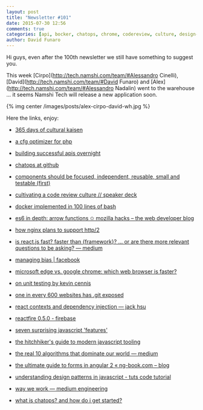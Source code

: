 ```yaml
---
layout: post
title: "Newsletter #101"
date: 2015-07-30 12:56
comments: true
categories: [api, bocker, chatops, chrome, codereview, culture, design-patterns, docker, edge, es6, javascript, management, php, reactjs, security, testing]
author: David Funaro
---
```

Hi guys, even after the 100th newsletter we still have something to suggest you.

This week [Cirpo](http://tech.namshi.com/team/#Alessandro Cinelli), [David](http://tech.namshi.com/team/#David Funaro) and [Alex](http://tech.namshi.com/team/#Alessandro Nadalin) went to the warehouse ... it seems Namshi Tech will release a new application soon.

{% img center /images/posts/alex-cirpo-david-wh.jpg %}

<!-- more -->

Here the links, enjoy:

* [365 days of cultural kaisen](https://developer.salesforce.com/blogs/engineering/2015/07/365-days-cultural-kaizen.html)

* [a cfg optimizer for php](https://github.com/ircmaxell/php-optimizer)

* [building successful apis overnight](http://www.slideshare.net/Codemotion/orlando-mashapebuildsuccessful-apis)

* [chatops at github](https://speakerdeck.com/jnewland/chatops-at-github)

* [components should be focused, independent, reusable, small and testable (first)](http://addyosmani.com/first/)

* [cultivating a code review culture // speaker deck](https://speakerdeck.com/derekprior/cultivating-a-code-review-culture)

* [docker implemented in 100 lines of bash](https://github.com/p8952/bocker)

* [es6 in depth: arrow functions ✩ mozilla hacks – the web developer blog](https://hacks.mozilla.org/2015/06/es6-in-depth-arrow-functions/)

* [how nginx plans to support http/2](https://www.nginx.com/blog/how-nginx-plans-to-support-http2/)

* [is react.js fast? faster than {framework}? … or are there more relevant questions to be asking? — medium](https://medium.com/@jeffbski/is-react-js-fast-faster-than-framework-or-are-there-more-relevant-questions-to-be-asking-bcf40211f89b)

* [managing bias | facebook](http://managingbias.fb.com/)

* [microsoft edge vs. google chrome: which web browser is faster?](http://mashable.com/2015/07/29/microsoft-edge-vs-google-chrome/?utm_cid=mash-com-fb-tech-link)

* [on unit testing by kevin cennis](https://medium.com/@kevincennis/on-unit-testing-1cc6798f81ee)

* [one in every 600 websites has .git exposed](http://www.jamiembrown.com/blog/one-in-every-600-websites-has-git-exposed/)

* [react contexts and dependency injection — jack hsu](http://jaysoo.ca/2015/06/09/react-contexts-and-dependency-injection/)

* [reactfire 0.5.0 - firebase](https://www.firebase.com/blog/2015-07-15-reactfire-0-5-0.html)

* [seven surprising javascript 'features'](http://blog.scottlogic.com/2015/07/02/surprising-things-about-js.html)

* [the hitchhiker's guide to modern javascript tooling](http://reactkungfu.com/2015/07/the-hitchhikers-guide-to-modern-javascript-tooling/)

* [the real 10 algorithms that dominate our world — medium](https://medium.com/@_marcos_otero/the-real-10-algorithms-that-dominate-our-world-e95fa9f16c04)

* [the ultimate guide to forms in angular 2 « ng-book.com – blog](http://blog.ng-book.com/the-ultimate-guide-to-forms-in-angular-2/)

* [understanding design patterns in javascript - tuts code tutorial](http://code.tutsplus.com/tutorials/understanding-design-patterns-in-javascript--net-25930)

* [way we work — medium engineering](https://medium.com/medium-eng/way-we-work-ef431646ab17)

* [what is chatops? and how do i get started?](https://www.pagerduty.com/blog/what-is-chatops/)
